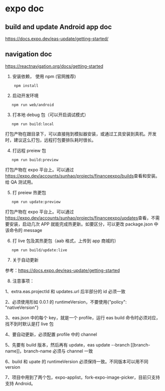 # expo doc

## build and update Android app doc

<https://docs.expo.dev/eas-update/getting-started/>

## navigation doc

<https://reactnavigation.org/docs/getting-started>

1. 安装依赖， 使用 npm (官网推荐)

```
    npm install
```

2. 启动开发环境

```
   npm run web/android
```

3. 打本地 debug 包（可以开启调试模式）

```
   npm run build:local
```

打包产物在跟目录下，可以直接拖到模拟器安装，或通过工具安装到真机。开发时，建议这么打包，远程打包要排队耗时很长。

4. 打远程 preiew 包

```
   npm run build:preview
```

打包产物在 expo 平台上。可以通过<https://expo.dev/accounts/sunhao/projects/financeexpo/builds>查看和安装。给 QA 测试用。

5. 打 preiew 热更包

```
   npm run update:preview
```

打包产物在 expo 平台上。可以通过<https://expo.dev/accounts/sunhao/projects/financeexpo/updates>查看，不需要安装，启动几次 APP 就能完成热更新。如要区分，可以更改 package.json 中该命令的 message

6. 打 live 包及其热更包（aab 格式，上传到 app 商城的）

```
   npm run build/update:live
```

7. 关于自动更新

参考：<https://docs.expo.dev/eas-update/getting-started>

8. 注意事项：

1、extra.eas.projectId 和 updates.url 后半部分的 id 必须一致

2、必须使用形如 0.0.1 的 runtimeVersion，不要使用{"policy": "nativeVersion"}

3、eas.json 中的每个 key，就是一个 profile，运行 eas build 命令时必须对应，找不到时默认是打 live 包

4、要自动更新，必须配置 profile 中的 channel

5、先要有 build 版本，然后再有 update，eas update --branch [[branch-name]]，branch-name 必须与 channel 一致

6、build 和 upate 的 runtimeVersion 必须保持一致。不同版本可以用不同 version

7、项目中用到了两个包，expo-applist，fork-expo-image-picker，目前只支持支持 Android。
